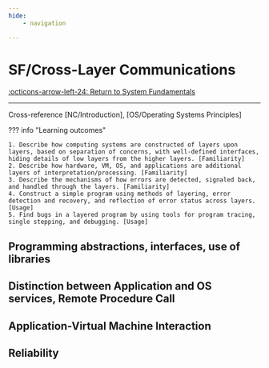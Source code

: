 ```yaml
---
hide:
    - navigation

---
```


# SF/Cross-Layer Communications

[:octicons-arrow-left-24: Return to System Fundamentals](/Knowledge-Notebook/System-Fundamentals/)

---

Cross-reference [NC/Introduction], [OS/Operating Systems Principles]

??? info "Learning outcomes"

    1. Describe how computing systems are constructed of layers upon layers, based on separation of concerns, with well-defined interfaces, hiding details of low layers from the higher layers. [Familiarity]
    2. Describe how hardware, VM, OS, and applications are additional layers of interpretation/processing. [Familiarity]
    3. Describe the mechanisms of how errors are detected, signaled back, and handled through the layers. [Familiarity]
    4. Construct a simple program using methods of layering, error detection and recovery, and reflection of error status across layers. [Usage]
    5. Find bugs in a layered program by using tools for program tracing, single stepping, and debugging. [Usage]

## Programming abstractions, interfaces, use of libraries

## Distinction between Application and OS services, Remote Procedure Call

## Application-Virtual Machine Interaction

## Reliability
